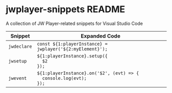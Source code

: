 # jwplayer-snippets README

A collection of JW Player-related snippets for Visual Studio Code

| Snippet | Expanded Code |
|---------|---------------|
|`jwdeclare`|`const ${1:playerInstance} = jwplayer('${2:myElement}');`
|`jwsetup`|`${1:playerInstance}.setup({`<br>`  $2`<br>`});`|
|`jwevent`|`${1:playerInstance}.on('$2', (evt) => {`<br>`  console.log(evt);`<br>`});`|